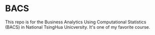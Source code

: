 # BACS

This repo is for the Business Analytics Using Computational Statistics (BACS) in National TsingHua Unicversity.
It's one of my favorite course.
